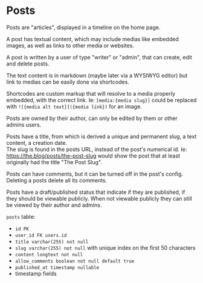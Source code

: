 # Posts

Posts are "articles", displayed in a timeline on the home page.

A post has textual content, which may include medias like embedded images, as well as links to other media or websites.

A post is written by a user of type "writer" or "admin", that can create, edit and delete posts.

The text content is in markdown (maybe later via a WYSIWYG editor) but link to medias can be easily done via shortcodes.

Shortcodes are custom markup that will resolve to a media properly embedded, with the correct link.
Ie: `[media:{media slug}]`  could be replaced with `![{media alt text}]({media link})` for an image.

Posts are owned by their author, can only be edited by them or other admins users.

Posts have a title, from which is derived a unique and permanent slug, a  text content, a creation date.  
The slug is found in the posts URL, instead of the post's numerical id.
Ie: https://the.blog/posts/the-post-slug would show the post that at least originally had the title "The Post Slug".

Posts can have comments, but it can be turned off in the post's config.
Deleting a posts delete all its comments.

Posts have a draft/published status that indicate if they are published, if they should be viewable publicly.
When not viewable publicly they can still be viewed by their author and admins.

`posts` table:
- `id PK`
- `user_id FK users.id`
- `title varchar(255) not null`
- `slug varchar(255) not null` with unique index on the first 50 characters
- `content longtext not null`
- `allow_comments boolean not null default true`
- `published_at timestamp nullable`
- timestamp fields